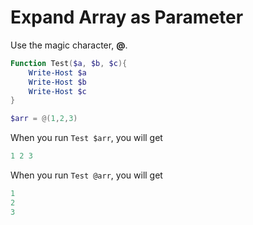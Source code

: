 # Expand Array as Parameter

Use the magic character, **@**.
```PowerShell
Function Test($a, $b, $c){
    Write-Host $a
    Write-Host $b
    Write-Host $c
}

$arr = @(1,2,3)
```
When you run `Test $arr`, you will get
```PowerShell
1 2 3


```

When you run `Test @arr`, you will get
```PowerShell
1
2
3
```


